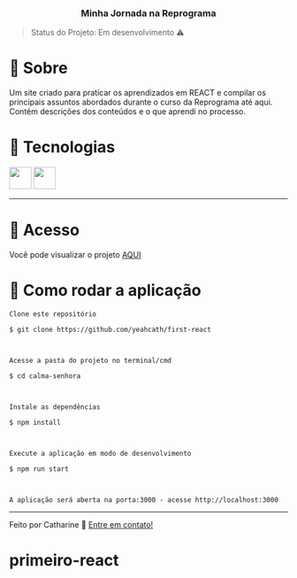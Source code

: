 ### <center> Minha Jornada na Reprograma</center> 


  
  > Status do Projeto: Em desenvolvimento :warning:

# :loudspeaker: Sobre

  

Um site criado para praticar os aprendizados em REACT e compilar os principais assuntos abordados durante o curso da Reprograma até aqui. Contém descrições dos conteúdos e o que aprendi no processo.
  

# :hammer: Tecnologias

<img  src="https://cdn.jsdelivr.net/gh/devicons/devicon/icons/react/react-original-wordmark.svg"  height="40"  />

<img  src="https://cdn.jsdelivr.net/gh/devicons/devicon/icons/npm/npm-original-wordmark.svg"  height="40"  />

  

---

  

# :eyes: Acesso

  

Você pode visualizar o projeto [AQUI](Link)

  
  

# :rocket: Como rodar a aplicação

  
  

    Clone este repositório
    
    $ git clone https://github.com/yeahcath/first-react
    
      
    
    Acesse a pasta do projeto no terminal/cmd
    
    $ cd calma-senhora
    
      
    
    Instale as dependências
    
    $ npm install
    
      
    
    Execute a aplicação em modo de desenvolvimento
    
    $ npm run start
    
      
    
    A aplicação será aberta na porta:3000 - acesse http://localhost:3000

  
  
  


  



  
  ---

Feito por Catharine 🙋 [Entre em contato!](https://www.linkedin.com/in/catharine-augusto/)

# primeiro-react
